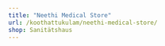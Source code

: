 ```yaml
---
title: "Neethi Medical Store"
url: /koothattukulam/neethi-medical-store/
shop: Sanitätshaus
---
```


